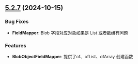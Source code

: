 ## [5.2.7](https://github.com/jinghui70/rainbow-dbaccess/compare/v5.2.6...v5.2.7) (2024-10-15)

### Bug Fixes

- **FieldMapper**: Blob 字段对应对象如果是 List 或者数组有问题

### Features

- **BlobObjectFieldMapper**: 提供了of、ofList、ofArray 创建函数